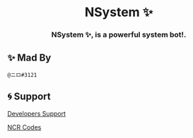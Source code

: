 <h1 align="center">NSystem ✨</h1>

<h3 align="center">NSystem ✨, is a powerful system bot!.</h3>

## ✨ Mad By

```@ニロ#3121```

## 🌀 Support

[Developers Support](https://discord.gg/qA9qKe8Ubx)

[NCR Codes](https://discord.gg/WR6y9XB7dU)
